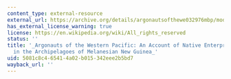 ```yaml
---
content_type: external-resource
external_url: https://archive.org/details/argonautsofthewe032976mbp/mode/2up
has_external_license_warning: true
license: https://en.wikipedia.org/wiki/All_rights_reserved
status: ''
title: '_Argonauts of the Western Pacific: An Account of Native Enterprise and Adventure
  in the Archipelagoes of Melanesian New Guinea_'
uid: 5081c8c4-6541-4a02-b015-342eee2b5bd7
wayback_url: ''
---
```

